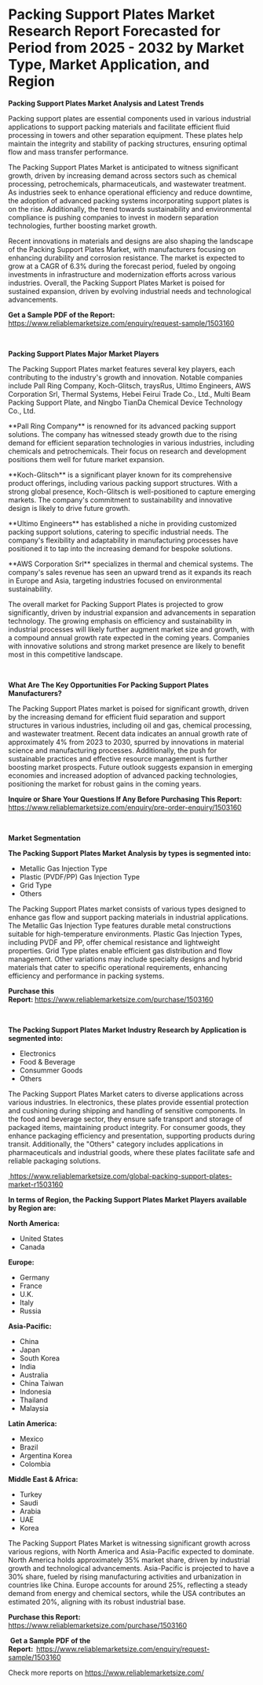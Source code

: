<p><h1>Packing Support Plates Market Research Report Forecasted for Period from 2025 -  2032 by Market Type, Market Application, and Region</h1></p><p><strong>Packing Support Plates Market Analysis and Latest Trends</strong></p>
<p><p>Packing support plates are essential components used in various industrial applications to support packing materials and facilitate efficient fluid processing in towers and other separation equipment. These plates help maintain the integrity and stability of packing structures, ensuring optimal flow and mass transfer performance.</p><p>The Packing Support Plates Market is anticipated to witness significant growth, driven by increasing demand across sectors such as chemical processing, petrochemicals, pharmaceuticals, and wastewater treatment. As industries seek to enhance operational efficiency and reduce downtime, the adoption of advanced packing systems incorporating support plates is on the rise. Additionally, the trend towards sustainability and environmental compliance is pushing companies to invest in modern separation technologies, further boosting market growth.</p><p>Recent innovations in materials and designs are also shaping the landscape of the Packing Support Plates Market, with manufacturers focusing on enhancing durability and corrosion resistance. The market is expected to grow at a CAGR of 6.3% during the forecast period, fueled by ongoing investments in infrastructure and modernization efforts across various industries. Overall, the Packing Support Plates Market is poised for sustained expansion, driven by evolving industrial needs and technological advancements.</p></p>
<p><strong>Get a Sample PDF of the Report:&nbsp;</strong> <a href="https://www.reliablemarketsize.com/enquiry/request-sample/1503160?utm_campaign=3572&utm_medium=2&utm_source=Github&utm_content=ia&utm_term=23032025&utm_id=packing-support-plates">https://www.reliablemarketsize.com/enquiry/request-sample/1503160</a></p>
<p>&nbsp;</p>
<p><strong>Packing Support Plates Major Market Players</strong></p>
<p><p>The Packing Support Plates market features several key players, each contributing to the industry's growth and innovation. Notable companies include Pall Ring Company, Koch-Glitsch, traysRus, Ultimo Engineers, AWS Corporation Srl, Thermal Systems, Hebei Feirui Trade Co., Ltd., Multi Beam Packing Support Plate, and Ningbo TianDa Chemical Device Technology Co., Ltd.</p><p>**Pall Ring Company** is renowned for its advanced packing support solutions. The company has witnessed steady growth due to the rising demand for efficient separation technologies in various industries, including chemicals and petrochemicals. Their focus on research and development positions them well for future market expansion.</p><p>**Koch-Glitsch** is a significant player known for its comprehensive product offerings, including various packing support structures. With a strong global presence, Koch-Glitsch is well-positioned to capture emerging markets. The company's commitment to sustainability and innovative design is likely to drive future growth.</p><p>**Ultimo Engineers** has established a niche in providing customized packing support solutions, catering to specific industrial needs. The company's flexibility and adaptability in manufacturing processes have positioned it to tap into the increasing demand for bespoke solutions.</p><p>**AWS Corporation Srl** specializes in thermal and chemical systems. The company's sales revenue has seen an upward trend as it expands its reach in Europe and Asia, targeting industries focused on environmental sustainability.</p><p>The overall market for Packing Support Plates is projected to grow significantly, driven by industrial expansion and advancements in separation technology. The growing emphasis on efficiency and sustainability in industrial processes will likely further augment market size and growth, with a compound annual growth rate expected in the coming years. Companies with innovative solutions and strong market presence are likely to benefit most in this competitive landscape.</p></p>
<p>&nbsp;</p>
<p><strong>What Are The Key Opportunities For Packing Support Plates Manufacturers?</strong></p>
<p><p>The Packing Support Plates market is poised for significant growth, driven by the increasing demand for efficient fluid separation and support structures in various industries, including oil and gas, chemical processing, and wastewater treatment. Recent data indicates an annual growth rate of approximately 4% from 2023 to 2030, spurred by innovations in material science and manufacturing processes. Additionally, the push for sustainable practices and effective resource management is further boosting market prospects. Future outlook suggests expansion in emerging economies and increased adoption of advanced packing technologies, positioning the market for robust gains in the coming years.</p></p>
<p><strong>Inquire or Share Your Questions If Any Before Purchasing This Report:</strong> <a href="https://www.reliablemarketsize.com/enquiry/pre-order-enquiry/1503160?utm_campaign=3572&utm_medium=2&utm_source=Github&utm_content=ia&utm_term=23032025&utm_id=packing-support-plates">https://www.reliablemarketsize.com/enquiry/pre-order-enquiry/1503160</a></p>
<p>&nbsp;</p>
<p><strong>Market Segmentation</strong></p>
<p><strong>The Packing Support Plates Market Analysis by types is segmented into:</strong></p>
<p><ul><li>Metallic Gas Injection Type</li><li>Plastic (PVDF/PP) Gas Injection Type</li><li>Grid Type</li><li>Others</li></ul></p>
<p><p>The Packing Support Plates market consists of various types designed to enhance gas flow and support packing materials in industrial applications. The Metallic Gas Injection Type features durable metal constructions suitable for high-temperature environments. Plastic Gas Injection Types, including PVDF and PP, offer chemical resistance and lightweight properties. Grid Type plates enable efficient gas distribution and flow management. Other variations may include specialty designs and hybrid materials that cater to specific operational requirements, enhancing efficiency and performance in packing systems.</p></p>
<p><strong>Purchase this Report:&nbsp;</strong><a href="https://www.reliablemarketsize.com/purchase/1503160?utm_campaign=3572&utm_medium=2&utm_source=Github&utm_content=ia&utm_term=23032025&utm_id=packing-support-plates">https://www.reliablemarketsize.com/purchase/1503160</a></p>
<p>&nbsp;</p>
<p><strong>The Packing Support Plates Market Industry Research by Application is segmented into:</strong></p>
<p><ul><li>Electronics</li><li>Food & Beverage</li><li>Consummer Goods</li><li>Others</li></ul></p>
<p><p>The Packing Support Plates Market caters to diverse applications across various industries. In electronics, these plates provide essential protection and cushioning during shipping and handling of sensitive components. In the food and beverage sector, they ensure safe transport and storage of packaged items, maintaining product integrity. For consumer goods, they enhance packaging efficiency and presentation, supporting products during transit. Additionally, the "Others" category includes applications in pharmaceuticals and industrial goods, where these plates facilitate safe and reliable packaging solutions.</p></p>
<p><a href="https://www.reliablemarketsize.com/global-packing-support-plates-market-r1503160?utm_campaign=3572&utm_medium=2&utm_source=Github&utm_content=ia&utm_term=23032025&utm_id=packing-support-plates">&nbsp;https://www.reliablemarketsize.com/global-packing-support-plates-market-r1503160</a></p>
<p><strong>In terms of Region, the Packing Support Plates Market Players available by Region are:</strong></p>
<p>
    <p> <strong> North America: </strong>
        <ul>
            <li>United States</li>
            <li>Canada</li>
        </ul>
        </p> 
    <p> <strong> Europe: </strong>
        <ul>
            <li>Germany</li>
            <li>France</li>
            <li>U.K.</li>
            <li>Italy</li>
            <li>Russia</li>
        </ul>
        </p> 
    <p> <strong> Asia-Pacific: </strong>
        <ul>
            <li>China</li>
            <li>Japan</li>
            <li>South Korea</li>
            <li>India</li>
            <li>Australia</li>
            <li>China Taiwan</li>
            <li>Indonesia</li>
            <li>Thailand</li>
            <li>Malaysia</li>
        </ul>
        </p> 
    <p> <strong> Latin America: </strong>
        <ul>
            <li>Mexico</li>
            <li>Brazil</li>
            <li>Argentina Korea</li>
            <li>Colombia</li>
        </ul>
        </p> 
    <p> <strong> Middle East & Africa: </strong>
        <ul>
            <li>Turkey</li>
            <li>Saudi</li>
            <li>Arabia</li>
            <li>UAE</li>
            <li>Korea</li>
        </ul>
    </p>
    </p>
<p><p>The Packing Support Plates Market is witnessing significant growth across various regions, with North America and Asia-Pacific expected to dominate. North America holds approximately 35% market share, driven by industrial growth and technological advancements. Asia-Pacific is projected to have a 30% share, fueled by rising manufacturing activities and urbanization in countries like China. Europe accounts for around 25%, reflecting a steady demand from energy and chemical sectors, while the USA contributes an estimated 20%, aligning with its robust industrial base.</p></p>
<p><strong>Purchase this Report: </strong><a href="https://www.reliablemarketsize.com/purchase/1503160?utm_campaign=3572&utm_medium=2&utm_source=Github&utm_content=ia&utm_term=23032025&utm_id=packing-support-plates">https://www.reliablemarketsize.com/purchase/1503160</a></p>
<p>&nbsp;<strong>Get a Sample PDF of the Report:&nbsp;&nbsp;</strong><a href="https://www.reliablemarketsize.com/enquiry/request-sample/1503160?utm_campaign=3572&utm_medium=2&utm_source=Github&utm_content=ia&utm_term=23032025&utm_id=packing-support-plates">https://www.reliablemarketsize.com/enquiry/request-sample/1503160</a></p>
<p><strong></strong></p>
<p>Check more reports on <a href="https://www.reliablemarketsize.com/?utm_campaign=3572&utm_medium=2&utm_source=Github&utm_content=ia&utm_term=23032025&utm_id=packing-support-plates">https://www.reliablemarketsize.com/</a></p>